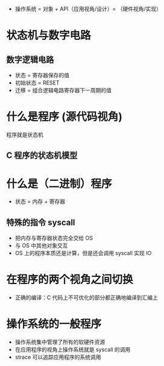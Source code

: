 - 操作系统 = 对象 + API（应用视角/设计）= （硬件视角/实现）
# 状态机与数字电路
## 数字逻辑电路
- 状态 = 寄存器保存的值
- 初始状态 = RESET
- 迁移 = 组合逻辑电路寄存器下一周期的值
# 什么是程序 (源代码视角)
程序就是状态机
##  C 程序的状态机模型
# 什么是（二进制）程序
- 状态 = 内存 + 寄存器

## 特殊的指令 syscall
- 把内存与寄存器状态完全交给 OS
- 与 OS 中其他对象交互
- OS 上的程序本质还是计算，但是还会调用 syscall 实现 IO
# 在程序的两个视角之间切换
- 正确的编译：C 代码上不可优化的部分都正确地编译到汇编上
# 操作系统的一般程序
- 操作系统集中管理了所有的软硬件资源
- 在应用程序的视角上操作系统就是 syscall 的调用
- strace 可以追踪应用程序的系统调用